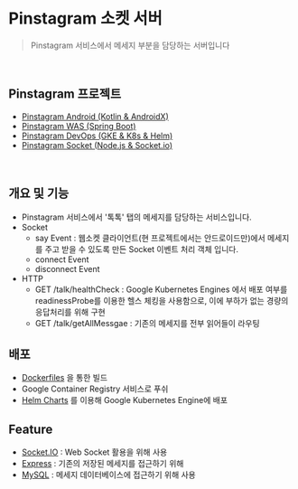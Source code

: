# Pinstagram 소켓 서버

> Pinstagram 서비스에서 메세지 부분을 담당하는 서버입니다 

<br>

## Pinstagram 프로젝트

- [Pinstagram Android (Kotlin & AndroidX)](https://github.com/banziha104/pinstagram_android)
- [Pinstagram WAS (Spring Boot)](https://github.com/banziha104/pinstagram-was)
- [Pinstagram DevOps (GKE & K8s & Helm)](https://github.com/banziha104/pinstagram_charts)
- [Pinstagram Socket (Node.js & Socket.io)](https://github.com/banziha104/pinstagram_socket)

<br>

## 개요 및 기능 

- Pinstagram 서비스에서 '톡톡' 탭의 메세지를 담당하는 서비스입니다.
- Socket
  - say Event : 웹소켓 클라이언트(현 프로젝트에서는 안드로이드만)에서 메세지를 주고 받을 수 있도록 만든 Socket 이벤트 처리 객체 입니다.
  - connect Event
  - disconnect Event
- HTTP 
  - GET /talk/healthCheck : Google Kubernetes Engines 에서 배포 여부를 readinessProbe를 이용한 헬스 체킹을 사용함으로, 이에 부하가 없는 경량의 응답처리를 위해 구현 
  - GET /talk/getAllMessgae : 기존의 메세지를 전부 읽어들이 라우팅


## 배포 

- [Dockerfiles](https://github.com/banziha104/pinstagram_socket/blob/master/Dockerfile) 을 통한 빌드 
- Google Container Registry 서비스로 푸쉬 
- [Helm Charts](https://github.com/banziha104/pinstagram_charts/blob/master/templates/pinstagram-talk-deploy.yml) 를 이용해 Google Kubernetes Engine에 배포


## Feature

- [Socket.IO](https://github.com/banziha104/pinstagram_socket/blob/master/markdown/use_package/01_SocketIO.md) : Web Socket 활용을 위해 사용
- [Express](https://github.com/banziha104/pinstagram_socket/blob/master/markdown/use_package/02_Express.md) : 기존의 저장된 메세지를 접근하기 위해 
- [MySQL](https://github.com/banziha104/pinstagram_socket/blob/master/markdown/use_package/03_MySQL.md) : 메세지 데이터베이스에 접근하기 위해 사용
